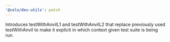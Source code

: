 ```yaml
---
'@celo/dev-utils': patch
---
```


Introduces testWithAnvilL1 and testWithAnvilL2 that replace previously used testWithAnvil to make it explicit in which context given test suite is being run.

